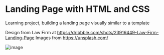 # Landing Page with HTML and CSS
Learning project, building a landing page visually similar to a template

Design from Law Firm at https://dribbble.com/shots/23916449-Law-Firm-Landing-Page
Images from https://unsplash.com/

![image](https://github.com/ivanueLDGR/Landing_Page/assets/137442580/5c2b69a5-f8b9-4f7a-9149-8b02338d6256)

